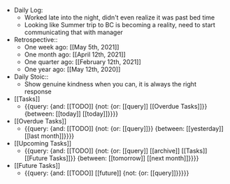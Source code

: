- Daily Log:
    - Worked late into the night, didn't even realize it was past bed time
    - Looking like Summer trip to BC is becoming a reality, need to start communicating that with manager
- Retrospective::
    - One week ago: [[May 5th, 2021]]
    - One month ago: [[April 12th, 2021]]
    - One quarter ago: [[February 12th, 2021]]
    - One year ago: [[May 12th, 2020]]
- Daily Stoic::
    - Show genuine kindness when you can, it is always the right response
- [[Tasks]]
    - {{query: {and: [[TODO]] {not: {or: [[query]] [[Overdue Tasks]]}} {between: [[today]] [[today]]}}}}
- [[Overdue Tasks]]
    - {{query: {and: [[TODO]] {not: {or: [[query]]}} {between: [[yesterday]] [[last month]]}}}}
- [[Upcoming Tasks]]
    - {{query: {and: [[TODO]] {not: {or: [[query]] [[archive]] [[Tasks]] [[Future Tasks]]}} {between: [[tomorrow]] [[next month]]}}}}
- [[Future Tasks]]
    - {{query: {and: [[TODO]] [[future]] {not: {or: [[query]]}}}}}
